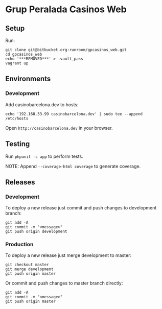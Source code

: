 # Grup Peralada Casinos Web


## Setup

Run:

    git clone git@bitbucket.org:runroom/gpcasinos_web.git
    cd gpcasinos_web
    echo '***REMOVED***' > .vault_pass
    vagrant up


## Environments

### Development

Add casinobarcelona.dev to hosts:

    echo '192.168.33.99 casinobarcelona.dev' | sudo tee --append /etc/hosts

Open `http://casinobarcelona.dev` in your browser.


## Testing

Run `phpunit -c app` to perform tests.

NOTE: Append `--coverage-html coverage` to generate coverage.


## Releases

### Development

To deploy a new release just commit and push changes to development branch:

    git add -A
    git commit -m "<message>"
    git push origin development

### Production

To deploy a new release just merge development to master:

    git checkout master
    git merge development
    git push origin master

Or commit and push changes to master branch directly:

    git add -A
    git commit -m "<message>"
    git push origin master
